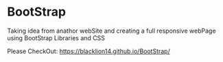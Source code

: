 # BootStrap
Taking idea from anathor webSite and creating a full responsive webPage using BootStrap Libraries and CSS

Please CheckOut: https://blacklion14.github.io/BootStrap/


